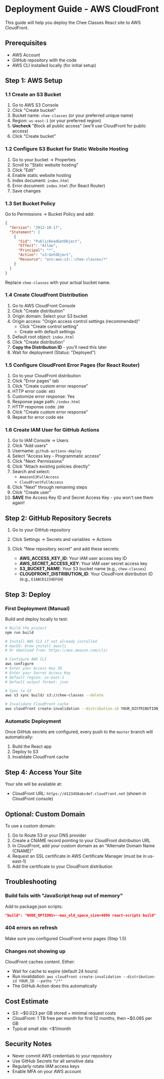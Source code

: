 # Deployment Guide - AWS CloudFront

This guide will help you deploy the Chee Classes React site to AWS CloudFront.

## Prerequisites

- AWS Account
- GitHub repository with the code
- AWS CLI installed locally (for initial setup)

## Step 1: AWS Setup

### 1.1 Create an S3 Bucket

1. Go to AWS S3 Console
2. Click "Create bucket"
3. Bucket name: `chee-classes` (or your preferred unique name)
4. Region: `us-east-1` (or your preferred region)
5. **Uncheck** "Block all public access" (we'll use CloudFront for public access)
6. Click "Create bucket"

### 1.2 Configure S3 Bucket for Static Website Hosting

1. Go to your bucket → Properties
2. Scroll to "Static website hosting"
3. Click "Edit"
4. Enable static website hosting
5. Index document: `index.html`
6. Error document: `index.html` (for React Router)
7. Save changes

### 1.3 Set Bucket Policy

Go to Permissions → Bucket Policy and add:

```json
{
  "Version": "2012-10-17",
  "Statement": [
    {
      "Sid": "PublicReadGetObject",
      "Effect": "Allow",
      "Principal": "*",
      "Action": "s3:GetObject",
      "Resource": "arn:aws:s3:::chee-classes/*"
    }
  ]
}
```

Replace `chee-classes` with your actual bucket name.

### 1.4 Create CloudFront Distribution

1. Go to AWS CloudFront Console
2. Click "Create distribution"
3. Origin domain: Select your S3 bucket
4. Origin access: "Origin access control settings (recommended)"
   - Click "Create control setting"
   - Create with default settings
5. Default root object: `index.html`
6. Click "Create distribution"
7. **Copy the Distribution ID** - you'll need this later
8. Wait for deployment (Status: "Deployed")

### 1.5 Configure CloudFront Error Pages (for React Router)

1. Go to your CloudFront distribution
2. Click "Error pages" tab
3. Click "Create custom error response"
4. HTTP error code: `403`
5. Customize error response: Yes
6. Response page path: `/index.html`
7. HTTP response code: `200`
8. Click "Create custom error response"
9. Repeat for error code `404`

### 1.6 Create IAM User for GitHub Actions

1. Go to IAM Console → Users
2. Click "Add users"
3. Username: `github-actions-deploy`
4. Select "Access key - Programmatic access"
5. Click "Next: Permissions"
6. Click "Attach existing policies directly"
7. Search and select:
   - `AmazonS3FullAccess`
   - `CloudFrontFullAccess`
8. Click "Next" through remaining steps
9. Click "Create user"
10. **SAVE** the Access Key ID and Secret Access Key - you won't see them again!

## Step 2: GitHub Repository Secrets

1. Go to your GitHub repository
2. Click Settings → Secrets and variables → Actions
3. Click "New repository secret" and add these secrets:

   - **AWS_ACCESS_KEY_ID**: Your IAM user access key ID
   - **AWS_SECRET_ACCESS_KEY**: Your IAM user secret access key
   - **S3_BUCKET_NAME**: Your S3 bucket name (e.g., `chee-classes`)
   - **CLOUDFRONT_DISTRIBUTION_ID**: Your CloudFront distribution ID (e.g., `E1ABCD1234EFGH`)

## Step 3: Deploy

### First Deployment (Manual)

Build and deploy locally to test:

```bash
# Build the project
npm run build

# Install AWS CLI if not already installed
# macOS: brew install awscli
# Or download from: https://aws.amazon.com/cli/

# Configure AWS CLI
aws configure
# Enter your Access Key ID
# Enter your Secret Access Key
# Default region: us-east-1
# Default output format: json

# Sync to S3
aws s3 sync build/ s3://chee-classes --delete

# Invalidate CloudFront cache
aws cloudfront create-invalidation --distribution-id YOUR_DISTRIBUTION_ID --paths "/*"
```

### Automatic Deployment

Once GitHub secrets are configured, every push to the `master` branch will automatically:
1. Build the React app
2. Deploy to S3
3. Invalidate CloudFront cache

## Step 4: Access Your Site

Your site will be available at:
- CloudFront URL: `https://d123456abcdef.cloudfront.net` (shown in CloudFront console)

## Optional: Custom Domain

To use a custom domain:

1. Go to Route 53 or your DNS provider
2. Create a CNAME record pointing to your CloudFront distribution URL
3. In CloudFront, add your custom domain as an "Alternate Domain Name (CNAME)"
4. Request an SSL certificate in AWS Certificate Manager (must be in us-east-1)
5. Add the certificate to your CloudFront distribution

## Troubleshooting

### Build fails with "JavaScript heap out of memory"
Add to package.json scripts:
```json
"build": "NODE_OPTIONS=--max_old_space_size=4096 react-scripts build"
```

### 404 errors on refresh
Make sure you configured CloudFront error pages (Step 1.5)

### Changes not showing up
CloudFront caches content. Either:
- Wait for cache to expire (default 24 hours)
- Run invalidation: `aws cloudfront create-invalidation --distribution-id YOUR_ID --paths "/*"`
- The GitHub Action does this automatically

## Cost Estimate

- S3: ~$0.023 per GB stored + minimal request costs
- CloudFront: 1 TB free per month for first 12 months, then ~$0.085 per GB
- Typical small site: <$1/month

## Security Notes

- Never commit AWS credentials to your repository
- Use GitHub Secrets for all sensitive data
- Regularly rotate IAM access keys
- Enable MFA on your AWS account
